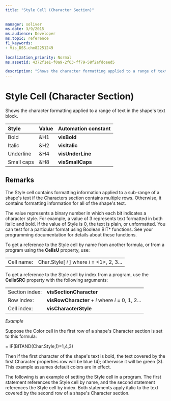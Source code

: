 ```yaml
---
title: "Style Cell (Character Section)"
 
 
manager: soliver
ms.date: 3/9/2015
ms.audience: Developer
ms.topic: reference
f1_keywords:
- Vis_DSS.chm82251249
 
localization_priority: Normal
ms.assetid: 4372f1e1-f0a9-2f63-ff79-58f2afdceed5

description: "Shows the character formatting applied to a range of text in the shape's text block."
---
```


# Style Cell (Character Section)

Shows the character formatting applied to a range of text in the shape's text block.
  
|**Style**|**Value**|**Automation constant**|
|:-----|:-----|:-----|
| Bold  <br/> | &amp;H1  <br/> |**visBold** <br/> |
| Italic  <br/> | &amp;H2  <br/> |**visItalic** <br/> |
| Underline  <br/> | &amp;H4  <br/> |**visUnderLine** <br/> |
| Small caps  <br/> | &amp;H8  <br/> |**visSmallCaps** <br/> |
   
## Remarks

The Style cell contains formatting information applied to a sub-range of a shape's text if the Characters section contains multiple rows. Otherwise, it contains formatting information for all of the shape's text.
  
The value represents a binary number in which each bit indicates a character style. For example, a value of 3 represents text formatted in both italic and bold. If the value of Style is 0, the text is plain, or unformatted. You can test for a particular format using Boolean BIT\* functions. See your programming documentation for details about these functions.
  
To get a reference to the Style cell by name from another formula, or from a program using the **CellsU** property, use: 
  
|||
|:-----|:-----|
| Cell name:  <br/> | Char.Style[  *i*  ]            where  *i*  = <1>, 2, 3...  <br/> |
   
To get a reference to the Style cell by index from a program, use the **CellsSRC** property with the following arguments: 
  
|||
|:-----|:-----|
| Section index:  <br/> |**visSectionCharacter** <br/> |
| Row index:  <br/> |**visRowCharacter** +  *i*            where  *i*  = 0, 1, 2...  <br/> |
| Cell index:  <br/> |**visCharacterStyle** <br/> |
   
 *Example* 
  
Suppose the Color cell in the first row of a shape's Character section is set to this formula:
  
= IF(BITAND(Char.Style,1)=1,4,3)
  
Then if the first character of the shape's text is bold, the text covered by the first Character properties row will be blue (4); otherwise it will be green (3). This example assumes default colors are in effect.
  
The following is an example of setting the Style cell in a program. The first statement references the Style cell by name, and the second statement references the Style cell by index. Both statements apply italic to the text covered by the second row of a shape's Character section.
  

